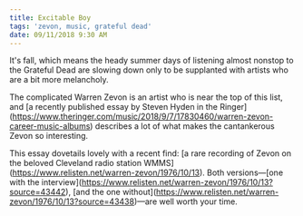```yaml
---
title: Excitable Boy
tags: 'zevon, music, grateful dead'
date: 09/11/2018 9:30 AM
---
```

It's fall, which means the heady summer days of listening almost nonstop to the Grateful Dead are slowing down only to be supplanted with artists who are a bit more melancholy.

The complicated Warren Zevon is an artist who is near the top of this list, and \[a recently published essay by Steven Hyden in the Ringer\](https://www.theringer.com/music/2018/9/7/17830460/warren-zevon-career-music-albums) describes a lot of what makes the cantankerous Zevon so interesting.

This essay dovetails lovely with a recent find: \[a rare recording of Zevon on the beloved Cleveland radio station WMMS\](https://www.relisten.net/warren-zevon/1976/10/13). Both versions—\[one with the interview\](https://www.relisten.net/warren-zevon/1976/10/13?source=43442), \[and the one without\](https://www.relisten.net/warren-zevon/1976/10/13?source=43438)—are well worth your time.
